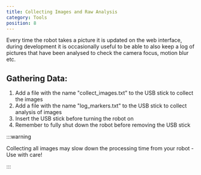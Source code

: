 ```yaml
---
title: Collecting Images and Raw Analysis
category: Tools
position: 8
---
```

Every time the robot takes a picture it is updated on the web interface, during development it is occasionally useful to be able to also keep a log of pictures that have been analysed to check the camera focus, motion blur etc.

## Gathering Data:

1. Add a file with the name "collect_images.txt" to the USB stick to collect the images
2. Add a file with the name "log_markers.txt" to the USB stick to collect analysis of images
3. Insert the USB stick before turning the robot on
4. Remember to fully shut down the robot before removing the USB stick

:::warning

Collecting all images may slow down the processing time from your robot - Use with care!

:::
